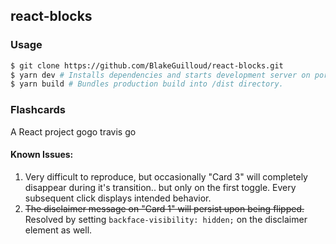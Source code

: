 ## react-blocks

### Usage
```bash
$ git clone https://github.com/BlakeGuilloud/react-blocks.git
$ yarn dev # Installs dependencies and starts development server on port 1337.
$ yarn build # Bundles production build into /dist directory.
```


### Flashcards
A React project gogo travis go

#### Known Issues:
1. Very difficult to reproduce, but occasionally "Card 3" will completely disappear during it's transition.. but only on the first toggle. Every subsequent click displays intended behavior.
2. ~~The disclaimer message on "Card 1" will persist upon being flipped.~~ Resolved by setting `backface-visibility: hidden;` on the disclaimer element as well.
